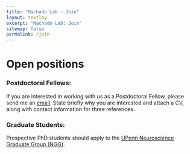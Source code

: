 ```yaml
---
title: "Machado Lab - Join"
layout: textlay
excerpt: "Machado Lab: Join"
sitemap: false
permalink: /join
---
```


# Open positions

### **Postdoctoral Fellows:**
If you are interested in working with us as a Postdoctoral Fellow, please send me an [email](mailto:Timothy.Machado@PennMedicine.upenn.edu). State briefly why you are interested and attach a CV, along with contact information for three references.

### **Graduate Students:**
Prospective PhD students should apply to the [UPenn Neuroscience Graduate Group (NGG)](https://www.med.upenn.edu/ngg/).
